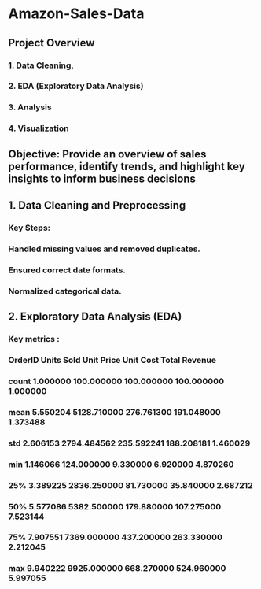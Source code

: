 # Amazon-Sales-Data

## Project Overview

### 1. Data Cleaning, 
### 2. EDA (Exploratory Data Analysis)
### 3. Analysis 
### 4. Visualization


## Objective: Provide an overview of sales performance, identify trends, and highlight key insights to inform business decisions


## 1. Data Cleaning and Preprocessing

### Key Steps:
### Handled missing values and removed duplicates.
### Ensured correct date formats.
### Normalized categorical data.

## 2. Exploratory Data Analysis (EDA)

### Key metrics :
###        OrderID    Units Sold  Unit Price  Unit Cost   Total Revenue  
### count  1.000000   100.000000  100.000000  100.000000   1.000000 
### mean   5.550204  5128.710000  276.761300  191.048000   1.373488   
### std    2.606153  2794.484562  235.592241  188.208181   1.460029  
### min    1.146066   124.000000    9.330000    6.920000   4.870260   
### 25%    3.389225 2836.250000   81.730000   35.840000   2.687212  
### 50%    5.577086  5382.500000  179.880000  107.275000   7.523144  
### 75%    7.907551  7369.000000  437.200000  263.330000   2.212045 
### max    9.940222  9925.000000  668.270000  524.960000   5.997055 


